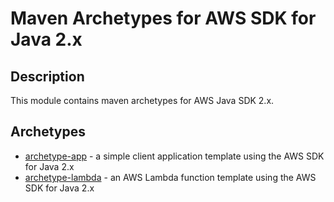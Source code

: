 # Maven Archetypes for AWS SDK for Java 2.x

## Description
This module contains maven archetypes for AWS Java SDK 2.x.

## Archetypes

- [archetype-app](archetype-app/README.md) - a simple client application
 template using the AWS SDK for Java 2.x
- [archetype-lambda](archetype-lambda/README.md) - an AWS Lambda function
 template using the AWS SDK for Java 2.x


